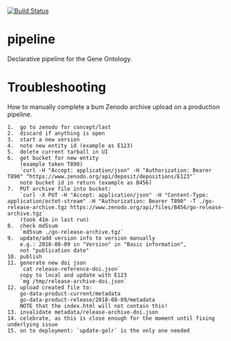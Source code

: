 [![Build Status](https://build.geneontology.org/job/geneontology/job/pipeline/job/release/badge/icon)](https://build.geneontology.org/job/geneontology/job/pipeline/job/release/)

# pipeline

Declarative pipeline for the Gene Ontology.

# Troubleshooting

How to manually complete a bum Zenodo archive upload on a production
pipeline.

    1.  go to zenodo for concept/last
    2.  discard if anything is open
    3.  start a new version
    4.  note new entity id (example as E123)
    5.  delete current tarball in UI
    6.  get bucket for new entity
	    (example token T890)
		`curl -H "Accept: application/json" -H "Authorization: Bearer T890" "https://www.zenodo.org/api/deposit/depositions/E123"`
		note bucket id in return (example as B456)
    7.  PUT archive file into bucket:
        `curl -X PUT -H "Accept: application/json" -H "Content-Type: application/octet-stream" -H "Authorization: Bearer T890" -T ./go-release-archive.tgz https://www.zenodo.org/api/files/B456/go-release-archive.tgz`
		(took 41m in last run)
    8.  check md5sum
        `md5sum ./go-release-archive.tgz`
    9.  update/add version info to version manually
	    e.g.: 2018-08-09 in "Version" in "Basic information",
		not "publication date"
    10. publish
    11. generate new doi json
	    `cat release-reference-doi.json`
		copy to local and update with E123
		`mg /tmp/release-archive-doi.json`
    12. upload created file to:
	    go-data-product-current/metadata
	    go-data-product-release/2018-08-09/metadata
	    NOTE that the index.html will not contain this!
    13. invalidate metadata/release-archive-doi.json
    14. celebrate, as this is close enough for the moment until fixing underlying issue
    15. on to deployment: `update-golr` is the only one needed
